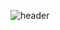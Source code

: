 ![header](https://capsule-render.vercel.app/api?type=waving&color=gradient&height=250&section=header&text=eunoia-jason-nl-JinseoKim's%20github&fontSize=90,50)
